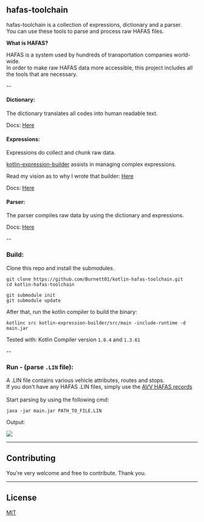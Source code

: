 ## hafas-toolchain

hafas-toolchain is a collection of expressions, dictionary and a parser. <br />
You can use these tools to parse and process raw HAFAS files.

**What is HAFAS?**

HAFAS is a system used by hundreds of transportation companies world-wide.<br>
In order to make raw HAFAS data more accessible,
this project includes all the tools that are necessary.

--

#### Dictionary:

The dictionary translates all codes into human readable text.

Docs: [Here](../master/docs/research/dictionary.md)

#### Expressions:

Expressions do collect and chunk raw data.

[kotlin-expression-builder](https://github.com/Burnett01/kotlin-expression-builder) assists in managing complex expressions.

Read my vision as to why I wrote that builder: [Here](https://burnett01.blogspot.de/2017/06/developers-should-ease-code-readability.html)

Docs: [Here](../master/docs/research/expressions.md)

#### Parser:

The parser compiles raw data by using the dictionary and expressions.

Docs: [Here](../master/docs/research/parser.md)

--

### Build:

Clone this repo and install the submodules.

```
git clone https://github.com/Burnett01/kotlin-hafas-toolchain.git
cd kotlin-hafas-toolchain

git submodule init
git submodule update
```

After that, run the kotlin compiler to build the binary:

```
kotlinc src kotlin-expression-builder/src/main -include-runtime -d main.jar
```

Tested with: Kotlin Compiler version ``1.0.4`` and ``1.3.61``

--

### Run - (parse ``.LIN`` file):

A .LIN file contains various vehicle attributes, routes and stops.<br>
If you don't have any HAFAS .LIN files, simply use the [AVV HAFAS records](../master/docs/research/HAFAS%20records.md)<br><br>
Start parsing by using the following cmd:

```
java -jar main.jar PATH_TO_FILE.LIN
```

Output:

<img src="http://i.imgur.com/lL6NwGO.png" />

---

## Contributing

You're very welcome and free to contribute. Thank you.

---

## License

[MIT](LICENSE)
